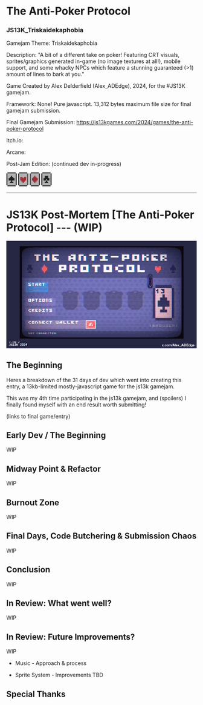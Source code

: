 # The Anti-Poker Protocol 
### JS13K_Triskaidekaphobia

Gamejam Theme: Triskaidekaphobia

Description: "A bit of a different take on poker! Featuring CRT visuals, sprites/graphics generated in-game (no image textures at all!), mobile support, and some whacky NPCs which feature a stunning guaranteed (>1) amount of lines to bark at you."

Game Created by Alex Delderfield (Alex_ADEdge), 2024, for the #JS13K gamejam.

Framework: None! Pure javascript. 13,312 bytes maximum file size for final gamejam submission. 

Final Gamejam Submission: https://js13kgames.com/2024/games/the-anti-poker-protocol

Itch.io:

Arcane: 

Post-Jam Edition: (continued dev in-progress)

<img src="/docs/images/minicards2.png" alt="screenshot" width="120px">

---

# JS13K Post-Mortem [The Anti-Poker Protocol] --- (WIP)


<img src="/docs/images/ATPP_GIF3speed2.gif" alt="screenshot" width="640px">

## The Beginning

Heres a breakdown of the 31 days of dev which went into creating this entry, a 13kb-limited mostly-javascript game for the js13k gamejam.

This was my 4th time participating in the js13k gamejam, and (spoilers) I finally found myself with an end result worth submitting! 

(links to final game/entry)

## Early Dev / The Beginning

WIP

## Midway Point & Refactor

WIP

## Burnout Zone

WIP

## Final Days, Code Butchering & Submission Chaos

WIP

## Conclusion

WIP

## In Review: What went well?

WIP

## In Review: Future Improvements?

WIP

* Music - Approach & process

* Sprite System - Improvements TBD

## Special Thanks
